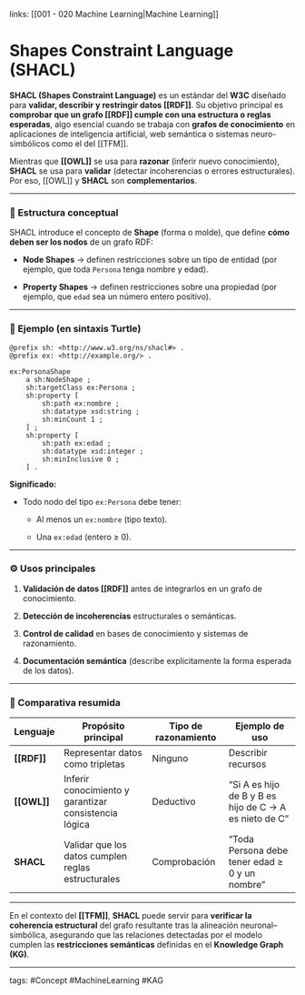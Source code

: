 links: [[001 - 020 Machine Learning|Machine Learning]]

# Shapes Constraint Language (SHACL)
**SHACL (Shapes Constraint Language)** es un estándar del **W3C** diseñado para **validar, describir y restringir datos [[RDF]]**. Su objetivo principal es **comprobar que un grafo [[RDF]] cumple con una estructura o reglas esperadas**, algo esencial cuando se trabaja con **grafos de conocimiento** en aplicaciones de inteligencia artificial, web semántica o sistemas neuro-simbólicos como el del [[TFM]].

Mientras que **[[OWL]]** se usa para **razonar** (inferir nuevo conocimiento), **SHACL** se usa para **validar** (detectar incoherencias o errores estructurales). Por eso, [[OWL]] y **SHACL** son **complementarios**.

---

### 🧩 Estructura conceptual

SHACL introduce el concepto de **Shape** (forma o molde), que define **cómo deben ser los nodos** de un grafo RDF:

- **Node Shapes** → definen restricciones sobre un tipo de entidad (por ejemplo, que toda `Persona` tenga nombre y edad).
    
- **Property Shapes** → definen restricciones sobre una propiedad (por ejemplo, que `edad` sea un número entero positivo).
    

---

### 🧱 Ejemplo (en sintaxis Turtle)

```
@prefix sh: <http://www.w3.org/ns/shacl#> .
@prefix ex: <http://example.org/> .

ex:PersonaShape
    a sh:NodeShape ;
    sh:targetClass ex:Persona ;
    sh:property [
        sh:path ex:nombre ;
        sh:datatype xsd:string ;
        sh:minCount 1 ;
    ] ;
    sh:property [
        sh:path ex:edad ;
        sh:datatype xsd:integer ;
        sh:minInclusive 0 ;
    ] .
```

**Significado:**

- Todo nodo del tipo `ex:Persona` debe tener:
    
    - Al menos un `ex:nombre` (tipo texto).
        
    - Una `ex:edad` (entero ≥ 0).
        

---

### ⚙️ Usos principales

1. **Validación de datos [[RDF]]** antes de integrarlos en un grafo de conocimiento.
    
2. **Detección de incoherencias** estructurales o semánticas.
    
3. **Control de calidad** en bases de conocimiento y sistemas de razonamiento.
    
4. **Documentación semántica** (describe explícitamente la forma esperada de los datos).
    

---

### 🧠 Comparativa resumida

| Lenguaje    | Propósito principal                                   | Tipo de razonamiento | Ejemplo de uso                                         |
| ----------- | ----------------------------------------------------- | -------------------- | ------------------------------------------------------ |
| **[[RDF]]** | Representar datos como tripletas                      | Ninguno              | Describir recursos                                     |
| **[[OWL]]** | Inferir conocimiento y garantizar consistencia lógica | Deductivo            | “Si A es hijo de B y B es hijo de C → A es nieto de C” |
| **SHACL**   | Validar que los datos cumplen reglas estructurales    | Comprobación         | “Toda Persona debe tener edad ≥ 0 y un nombre”         |

---

En el contexto del **[[TFM]]**, **SHACL** puede servir para **verificar la coherencia estructural** del grafo resultante tras la alineación neuronal–simbólica, asegurando que las relaciones detectadas por el modelo cumplen las **restricciones semánticas** definidas en el **Knowledge Graph (KG)**.

---
tags:
	#Concept  #MachineLearning #KAG  
